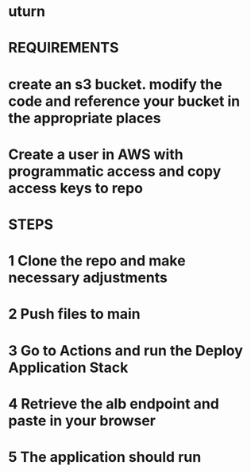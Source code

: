 # uturn
# REQUIREMENTS

# create an s3 bucket.  modify the code and reference your bucket in the appropriate places
# Create a user in AWS with programmatic access and copy access keys to repo


# STEPS
# 1 Clone the repo and make necessary adjustments
# 2 Push files to main 
# 3 Go to Actions and run the Deploy Application Stack
# 4 Retrieve the alb endpoint and paste in your browser
# 5 The application should run
